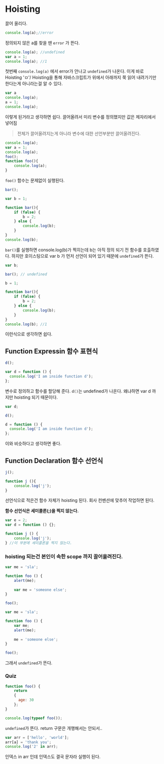# Hoisting 

끌어 올리다. 

```js
console.log(a);//error
```

정의되지 않은 a를 찾을 땐 `error` 가 뜬다.

```js
console.log(a); //undefined
var a = 1;
console.log(a); //1
```

첫번째 `console.log(a)` 에서 error가 안나고 `undefined`가 나온다.
이게 바로 Hoisting 'ㅁ'/ Hoisting을 통해 자바스크립트가 위에서 아래까지 쭉 읽어 내려가기만 한다는게 아니라는걸 알 수 있다.

```js
var a 
console.log(a);
a = 1;
console.log(a);
```

이렇게 된거라고 생각하면 쉽다. 끌어올려서 미리 변수를 정의했지만 값은 제자리에서 넣어짐

> 전체가 끌어올려지는게 아니라 변수에 대한 선언부분만 끌어올려진다.

```js
console.log(a);
var a = 1;
console.log(a);
foo();
function foo(){
    console.log(a);
}
```

`foo()` 함수는 문제없이 실행된다.

```js
bar();

var b = 1;

function bar(){
    if (false) {
        b = 2;
    } else {
    	console.log(b);
    }
}
console.log(b);
```

`bar()`를 실행하면 console.log(b)가 찍히는데 b는 아직 정의 되기 전 함수를 호출하였다.
하지만 호이스팅으로 var b 가 먼저 선언이 되어 있기 때문에 `undefined`가 뜬다. 

```js
var b;

bar(); // undefined

b = 1;

function bar(){
    if (false) {
        b = 2;
    } else {
    	console.log(b);
    }
}
console.log(b); //1
```

이런식으로 생각하면 쉽다.

## Function Expressin 함수 표현식

```js
d();

var d = function () {
  console.log('I am inside function d');  
};
```

변수로 정의하고 함수를 할당해 준다. `d()`는 undefined가 나온다. 왜냐하면 var d 까지만 hoisting 되기 때문이다. 

```js
var d;

d();

d = function () {
  console.log('I am inside function d');  
};
```

이와 비슷하다고 생각하면 좋다.

## Function Declaration 함수 선언식

```js
j();

function j (){
	console.log('j');
}
```

선언식으로 적은건 함수 자체가 hoisting 된다.  회사 컨벤션에 맞추어 작업하면 된다.

**함수 선언식은 세미콜론(;)을 찍지 않는다.**

```js
var e = 2;
var d = function () {};

function j () {
    console.log('j');
} //이 부분에 세미콜론을 찍지 않는다.
```



### hoisting 되는건 본인이 속한 scope 까지 끌어올려진다.

```js
var me = 'sla';

function foo () {
    alert(me);
    
    var me = 'someone else';
}

foo();
```

```js
var me = 'sla';

function foo () {
    var me;
    alert(me);
    
    me = 'someone else';
}

foo();
```

그래서 `undefined`가 뜬다.



### Quiz

```js
function foo() {
    return
    {
      age: 30  
    };
}

console.log(typeof foo());
```

`undefined`가 뜬다. return 구문은 개행해서는 안되서.. 

```js
var arr = ['hello', 'world'];
arr[a] = 'thank you';
console.log('2' in arr);
```

인덱스 in arr 인데 인덱스도 결국 문자라 실행이 된다.